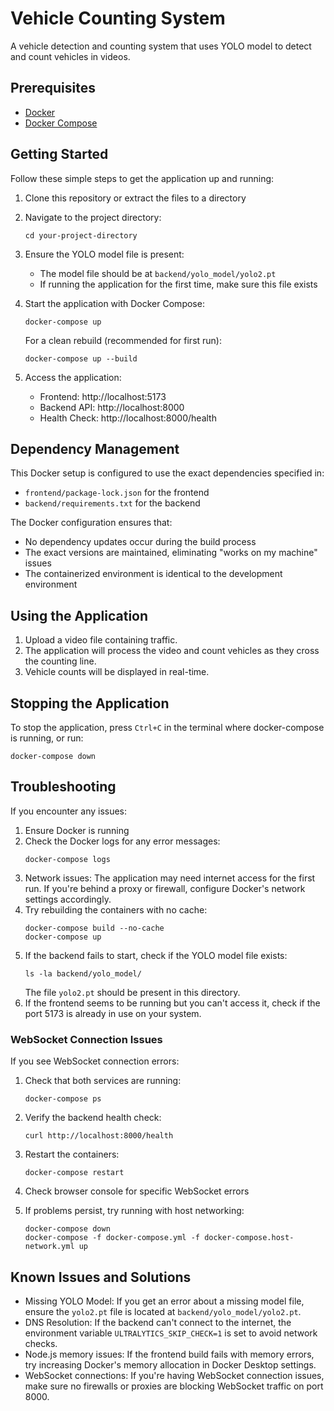 # Vehicle Counting System

A vehicle detection and counting system that uses YOLO model to detect and count vehicles in videos.

## Prerequisites

- [Docker](https://www.docker.com/products/docker-desktop/)
- [Docker Compose](https://docs.docker.com/compose/install/)

## Getting Started

Follow these simple steps to get the application up and running:

1. Clone this repository or extract the files to a directory

2. Navigate to the project directory:
   ```
   cd your-project-directory
   ```

3. Ensure the YOLO model file is present:
   - The model file should be at `backend/yolo_model/yolo2.pt`
   - If running the application for the first time, make sure this file exists

4. Start the application with Docker Compose:
   ```
   docker-compose up
   ```
   
   For a clean rebuild (recommended for first run):
   ```
   docker-compose up --build
   ```

5. Access the application:
   - Frontend: http://localhost:5173
   - Backend API: http://localhost:8000
   - Health Check: http://localhost:8000/health

## Dependency Management

This Docker setup is configured to use the exact dependencies specified in:
- `frontend/package-lock.json` for the frontend
- `backend/requirements.txt` for the backend

The Docker configuration ensures that:
- No dependency updates occur during the build process
- The exact versions are maintained, eliminating "works on my machine" issues
- The containerized environment is identical to the development environment

## Using the Application

1. Upload a video file containing traffic.
2. The application will process the video and count vehicles as they cross the counting line.
3. Vehicle counts will be displayed in real-time.

## Stopping the Application

To stop the application, press `Ctrl+C` in the terminal where docker-compose is running, or run:
```
docker-compose down
```

## Troubleshooting

If you encounter any issues:

1. Ensure Docker is running
2. Check the Docker logs for any error messages:
   ```
   docker-compose logs
   ```
3. Network issues: The application may need internet access for the first run. If you're behind a proxy or firewall, configure Docker's network settings accordingly.
4. Try rebuilding the containers with no cache:
   ```
   docker-compose build --no-cache
   docker-compose up
   ```
5. If the backend fails to start, check if the YOLO model file exists:
   ```
   ls -la backend/yolo_model/
   ```
   The file `yolo2.pt` should be present in this directory.
6. If the frontend seems to be running but you can't access it, check if the port 5173 is already in use on your system.

### WebSocket Connection Issues

If you see WebSocket connection errors:

1. Check that both services are running:
   ```
   docker-compose ps
   ```

2. Verify the backend health check:
   ```
   curl http://localhost:8000/health
   ```

3. Restart the containers:
   ```
   docker-compose restart
   ```

4. Check browser console for specific WebSocket errors

5. If problems persist, try running with host networking:
   ```
   docker-compose down
   docker-compose -f docker-compose.yml -f docker-compose.host-network.yml up
   ```

## Known Issues and Solutions

- Missing YOLO Model: If you get an error about a missing model file, ensure the `yolo2.pt` file is located at `backend/yolo_model/yolo2.pt`.
- DNS Resolution: If the backend can't connect to the internet, the environment variable `ULTRALYTICS_SKIP_CHECK=1` is set to avoid network checks.
- Node.js memory issues: If the frontend build fails with memory errors, try increasing Docker's memory allocation in Docker Desktop settings.
- WebSocket connections: If you're having WebSocket connection issues, make sure no firewalls or proxies are blocking WebSocket traffic on port 8000. 